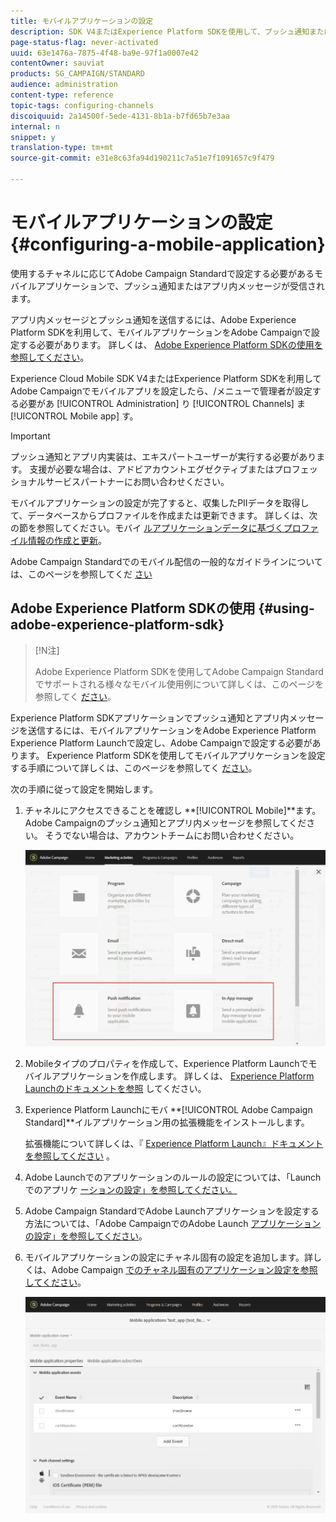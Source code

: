 ```yaml
---
title: モバイルアプリケーションの設定
description: SDK V4またはExperience Platform SDKを使用して、プッシュ通知またはアプリ内メッセージを送信するAdobe Campaignの設定方法を確認します。
page-status-flag: never-activated
uuid: 63e1476a-7875-4f48-ba9e-97f1a0007e42
contentOwner: sauviat
products: SG_CAMPAIGN/STANDARD
audience: administration
content-type: reference
topic-tags: configuring-channels
discoiquuid: 2a14500f-5ede-4131-8b1a-b7fd65b7e3aa
internal: n
snippet: y
translation-type: tm+mt
source-git-commit: e31e8c63fa94d190211c7a51e7f1091657c9f479

---
```



# モバイルアプリケーションの設定{#configuring-a-mobile-application}

使用するチャネルに応じてAdobe Campaign Standardで設定する必要があるモバイルアプリケーションで、プッシュ通知またはアプリ内メッセージが受信されます。

アプリ内メッセージとプッシュ通知を送信するには、Adobe Experience Platform SDKを利用して、モバイルアプリケーションをAdobe Campaignで設定する必要があります。 詳しくは、 [Adobe Experience Platform SDKの使用を参照してください](#using-adobe-experience-platform-sdk)。

Experience Cloud Mobile SDK V4またはExperience Platform SDKを利用してAdobe Campaignでモバイルアプリを設定したら、/メニューで管理者が設定する必要があ [!UICONTROL Administration] り [!UICONTROL Channels] ま [!UICONTROL Mobile app] す。

>[!IMPORTANT]
>
>プッシュ通知とアプリ内実装は、エキスパートユーザーが実行する必要があります。 支援が必要な場合は、アドビアカウントエグゼクティブまたはプロフェッショナルサービスパートナーにお問い合わせください。

モバイルアプリケーションの設定が完了すると、収集したPIIデータを取得して、データベースからプロファイルを作成または更新できます。 詳しくは、次の節を参照してください。モバイ [ルアプリケーションデータに基づくプロファイル情報の作成と更新](../../channels/using/updating-profile-with-mobile-app-data.md)。

Adobe Campaign Standardでのモバイル配信の一般的なガイドラインについては、このページを参照してくだ [さい](https://helpx.adobe.com/campaign/kb/acs-mobile.html)

## Adobe Experience Platform SDKの使用 {#using-adobe-experience-platform-sdk}

>[!N注]
>
>Adobe Experience Platform SDKを使用してAdobe Campaign Standardでサポートされる様々なモバイル使用例について詳しくは、このページを参照してく [ださい](https://helpx.adobe.com/campaign/kb/configure-launch-rules-acs-use-cases.html)。

Experience Platform SDKアプリケーションでプッシュ通知とアプリ内メッセージを送信するには、モバイルアプリケーションをAdobe Experience Platform Experience Platform Launchで設定し、Adobe Campaignで設定する必要があります。 Experience Platform SDKを使用してモバイルアプリケーションを設定する手順について詳しくは、このページを参照してく [ださい](https://helpx.adobe.com/campaign/kb/configuring-app-sdkv4.html)。

次の手順に従って設定を開始します。

1. チャネルにアクセスできることを確認し **[!UICONTROL Mobile]**ます。Adobe Campaignのプッシュ通知とアプリ内メッセージを参照してください。 そうでない場合は、アカウントチームにお問い合わせください。

   ![](assets/launch_1.png)

1. Mobileタイプのプロパティを作成して、Experience Platform Launchでモバイルアプリケーションを作成します。 詳しくは、 [Experience Platform Launchのドキュメントを参照](https://aep-sdks.gitbook.io/docs/getting-started/create-a-mobile-property#create-a-new-mobile-property) してください。
1. Experience Platform Launchにモバ **[!UICONTROL Adobe Campaign Standard]**イルアプリケーション用の拡張機能をインストールします。

   拡張機能について詳しくは、『 [Experience Platform Launch』ドキュメントを参照してください](https://aep-sdks.gitbook.io/docs/using-mobile-extensions/adobe-campaign-standard) 。

1. Adobe Launchでのアプリケーションのルールの設定については、「Launchでのアプリケ [ーションの設定」を参照してください。](https://helpx.adobe.com/campaign/kb/config-app-in-launch.html#Step1Createdataelements)
1. Adobe Campaign StandardでAdobe Launchアプリケーションを設定する方法については、「Adobe CampaignでのAdobe Launch [アプリケーションの設定」を参照してください](https://helpx.adobe.com/campaign/kb/configuring-app-sdk.html#SettingupyourAdobeLaunchapplicationinAdobeCampaign)。
1. モバイルアプリケーションの設定にチャネル固有の設定を追加します。詳しくは、Adobe Campaign [でのチャネル固有のアプリケーション設定を参照してください](https://helpx.adobe.com/campaign/kb/configuring-app-sdk.html#ChannelspecificapplicationconfigurationinAdobeCampaign)。

   ![](assets/launch_2.png)
